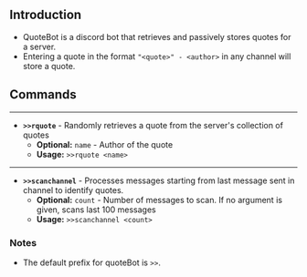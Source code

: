 ## Introduction
- QuoteBot is a discord bot that retrieves and passively stores quotes for a server.
- Entering a quote in the format `"<quote>" - <author>` in any channel will store a quote.

## Commands
---
- **`>>rquote`** - Randomly retrieves a quote from the server's collection of quotes
  - **Optional:** `name` - Author of the quote
  - **Usage:** `>>rquote <name>`
---
- **`>>scanchannel`** - Processes messages starting from last message sent in channel to identify quotes. 
  - **Optional:** `count` - Number of messages to scan. If no argument is given, scans last 100 messages
  - **Usage:** `>>scanchannel <count>`
### Notes
- The default prefix for quoteBot is `>>`. 
